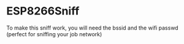 # ESP8266Sniff


To make this sniff work, you will need the bssid and the wifi passwd (perfect for sniffing your job network)
